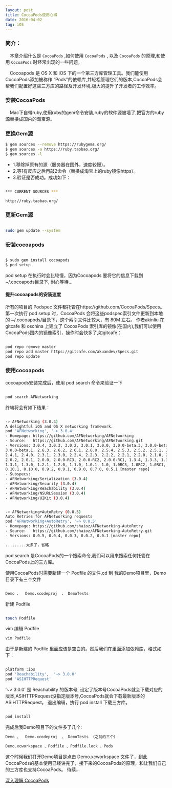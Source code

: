 ```yaml
---
layout: post
title: CocoaPods使用心得
date: 2016-04-02
tag: iOS 
--- 
```


### 简介：   
　本章介绍什么是 `CocoaPods` ,如何使用 `CocoaPods` , 以及 `CocoaPods` 的原理,和使用 `CocoaPods` 时经常出现的一些问题。

　Cocoapods 是 OS X 和 iOS 下的一个第三方库管理工具。我们能使用CocoaPods添加被称作 “Pods”的依赖库,并轻松管理它们的版本,CocoaPods会帮我们配置好这些三方库的路径及开发环境,极大的提升了开发者的工作效率。


### 安装CocoaPods　    

　Mac下自带ruby,使用ruby的gem命令安装,ruby的软件源被墙了,把官方的ruby源替换成国内的淘宝源。

### 更换Gem源   

```bash
$ gem sources --remove https://rubygems.org/
$ gem sources -a https://ruby.taobao.org/
$ gem sources -l
```
* 1.移除掉原有的源（服务器在国外，速度较慢）。
* 2.等1有反应之后再敲2命令（替换成淘宝上的ruby镜像https）。
* 3.验证是否成功。成功如下：

```bash

*** CURRENT SOURCES ***

http://ruby.taobao.org/

```

### 更新Gem源

```bash

sudo gem update --system

```

### 安装cocoapods        

```bash

$ sudo gem install cocoapods
$ pod setup

```

pod setup 在执行时会比较慢，因为Cocoapods 要将它的信息下载到 ~/.cocoapods目录下, 耐心等待…


#### 提升cocoapods的安装速度

所有的项目的 Podspec 文件都托管在https://github.com/CocoaPods/Specs。第一次执行 pod setup 时，CocoaPods 会将这些podspec索引文件更新到本地的 ~/.cocoapods/目录下，这个索引文件比较大，有 80M 左右。
作者akinliu 在 gitcafe 和 oschina 上建立了 CocoaPods 索引库的镜像(在国内),我们可以使用CocoaPods国内的镜像索引，操作时会快多了,如gitcafe：

```bash

pod repo remove master
pod repo add master https://gitcafe.com/akuandev/Specs.git
pod repo update

```


### 使用cocoapods

cocoapods安装完成后，使用 pod search 命令来验证一下

```bash

pod search AFNetworking


```

终端将会有如下结果：

```bash

-> AFNetworking (3.0.4)
A delightful iOS and OS X networking framework.
pod 'AFNetworking', '~> 3.0.4'
- Homepage: https://github.com/AFNetworking/AFNetworking
- Source:   https://github.com/AFNetworking/AFNetworking.git
- Versions: 3.0.4, 3.0.3, 3.0.2, 3.0.1, 3.0.0, 3.0.0-beta.3, 3.0.0-beta.2,
3.0.0-beta.1, 2.6.3, 2.6.2, 2.6.1, 2.6.0, 2.5.4, 2.5.3, 2.5.2, 2.5.1, 2.5.0,
2.4.1, 2.4.0, 2.3.1, 2.3.0, 2.2.4, 2.2.3, 2.2.2, 2.2.1, 2.2.0, 2.1.0, 2.0.3,
2.0.2, 2.0.1, 2.0.0, 2.0.0-RC3, 2.0.0-RC2, 2.0.0-RC1, 1.3.4, 1.3.3, 1.3.2,
1.3.1, 1.3.0, 1.2.1, 1.2.0, 1.1.0, 1.0.1, 1.0, 1.0RC3, 1.0RC2, 1.0RC1,
0.10.1, 0.10.0, 0.9.2, 0.9.1, 0.9.0, 0.7.0, 0.5.1 [master repo]
- Subspecs:
- AFNetworking/Serialization (3.0.4)
- AFNetworking/Security (3.0.4)
- AFNetworking/Reachability (3.0.4)
- AFNetworking/NSURLSession (3.0.4)
- AFNetworking/UIKit (3.0.4)


-> AFNetworking+AutoRetry (0.0.5)
Auto Retries for AFNetworking requests
pod 'AFNetworking+AutoRetry', '~> 0.0.5'
- Homepage: https://github.com/shaioz/AFNetworking-AutoRetry
- Source:   https://github.com/shaioz/AFNetworking-AutoRetry.git
- Versions: 0.0.5, 0.0.4, 0.0.3, 0.0.2, 0.0.1 [master repo]

.........太多了，省略

```

pod search 是CocoaPods的一个搜索命令,我们可以用来搜索任何托管在CocoaPods上的三方库。    

使用CocoaPods时需要新建一个 Podfile 的文件,cd 到 我的Demo项目里，Demo目录下有三个文件

```bash

Demo 、  Demo.xcodeproj  、 DemoTests

```

新建 Podfile

```bash

touch Podfile

```

vim 编辑 Podfile

```bash
vim Podfile
```
由于是新建的 Podfile 里面应该是空白的。然后我们在里面添加依赖库，格式如下：

```bash

platform :ios
pod 'Reachability',  '~> 3.0.0'
pod 'ASIHTTPRequest'

```

‘~> 3.0.0’ 是 Reachability 的版本号, 设定了版本号CocoaPods就会下载对应的版本,ASIHTTPRequest没指定版本号,CocoaPods就会下载最新版本的ASIHTTPRequest。
退出编辑，执行 pod install 下载三方库。

```bash

pod install

```
完成后我Demo项目下的文件多了几个:

```bash
Demo 、  Demo.xcodeproj  、 DemoTests （之前的三个）

Demo.xcworkspace 、Podfile 、Podfile.lock 、Pods
```

这个时候我们打开Demo项目是点击 Demo.xcworkspace 文件了，到此CocoaPods的基本使用已经讲完了，接下来的CocoaPods的原理，和让我们自己的三方库也支持CocoaPods。
待续…

[深入理解 CocoaPods](http://blog.jobbole.com/53365/)    









